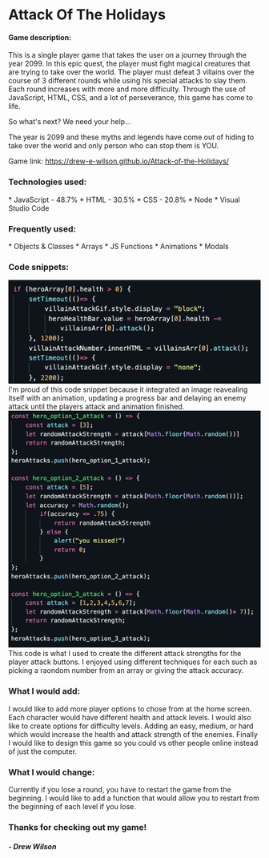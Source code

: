 # Attack Of The Holidays

#### Game description:
This is a single player game that takes the user on a journey through the year 2099. In this epic quest, the player must fight magical creatures that are trying to take over the world. The player must defeat 3 villains over the course of 3 different rounds while using his special attacks to slay them. Each round increases with more and more difficulty. Through the use of JavaScript, HTML, CSS, and a lot of perseverance, this game has come to life. 

So what's next? We need your help...

The year is 2099 and these myths and legends have come out of hiding to take over the world and only person who can stop them is YOU. 

Game link: https://drew-e-wilson.github.io/Attack-of-the-Holidays/
 
<h3>Technologies used:</h3>
* JavaScript - 48.7%
* HTML - 30.5%
* CSS - 20.8%
* Node
* Visual Studio Code

<h3>Frequently used:</h3>
* Objects & Classes
* Arrays
* JS Functions
* Animations
* Modals

<h3>Code snippets:</h3>
<img src="png/code_snippet_1.png">
<br>
I'm proud of this code snippet because it integrated an image reavealing itself with an animation, updating a progress bar and delaying an enemy attack until the players attack and animation finished. 
<br>
<img src="png/code_snippet_2.png">
<br>
This code is what I used to create the different attack strengths for the player attack buttons. I enjoyed using different techniques for each such as picking a raondom number from an array or giving the attack accuracy. 
<br>
<h3>What I would add:</h3>
 I would like to add more player options to chose from at the home screen. Each character would have different health and attack levels. I would also like to create options for difficulty levels. Adding an easy, medium, or hard which would increase the health and attack strength of the enemies. Finally I would like to design this game so you could vs other people online instead of just the computer.


<h3>What I would change:</h3>
Currently if you lose a round, you have to restart the game from the beginning. I would like to add a function that would allow you to restart from the beginning of each level if you lose.

### Thanks for checking out my game!
<h5>- Drew Wilson</h5>